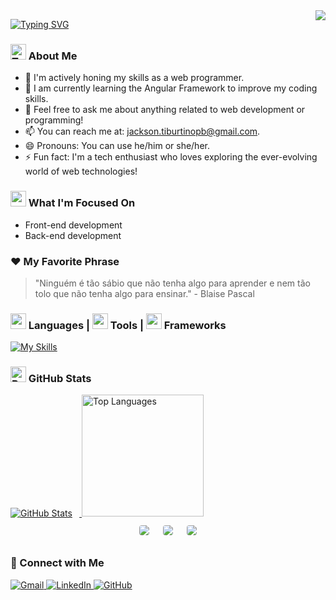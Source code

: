 <!-- <img align='right' src="https://visitor-badge.laobi.icu/badge?page_id=jackson-vip" /> -->
<img align='right' src="https://komarev.com/ghpvc/?username=jackson-vip&abbreviated=true" />

<a href="https://git.io/typing-svg"><img src="https://readme-typing-svg.demolab.com?font=Roboto&weight=900&size=28&pause=1000&center=true&vCenter=true&width=480&lines=Hi+there+!+%F0%9F%91%8B;My+name+is+Jackson+Ferreira" alt="Typing SVG" /></a>

### <img src="https://raw.githubusercontent.com/Tarikul-Islam-Anik/Animated-Fluent-Emojis/master/Emojis/People/Technologist.png" alt="Technologist" width="25" height="25" /> About Me

- 🔭 I'm actively honing my skills as a web programmer.
- 🌱 I am currently learning the Angular Framework to improve my coding skills.
- 💬 Feel free to ask me about anything related to web development or programming!
- 📫 You can reach me at: <a href='mailto:jackson.tiburtinopb@gmail.com' >jackson.tiburtinopb@gmail.com</a>.
- 😄 Pronouns: You can use he/him or she/her.
- ⚡ Fun fact: I'm a tech enthusiast who loves exploring the ever-evolving world of web technologies!

### <img src="https://raw.githubusercontent.com/Tarikul-Islam-Anik/Animated-Fluent-Emojis/master/Emojis/Travel%20and%20places/Rocket.png" width="25" height="25"/> What I'm Focused On

- Front-end development
- Back-end development

### ❤️ My Favorite Phrase

> "Ninguém é tão sábio que não tenha algo para aprender e nem tão tolo que não tenha algo para ensinar." - Blaise Pascal

### <img src="https://raw.githubusercontent.com/Tarikul-Islam-Anik/Animated-Fluent-Emojis/master/Emojis/People/Technologist.png" width="25" height="25"/>  Languages | <img src="https://raw.githubusercontent.com/Tarikul-Islam-Anik/Animated-Fluent-Emojis/master/Emojis/Objects/Hammer%20and%20Wrench.png" width="25" height="25"/> Tools | <img src="https://raw.githubusercontent.com/Tarikul-Islam-Anik/Animated-Fluent-Emojis/master/Emojis/Travel%20and%20places/Rocket.png" width="25" height="25"/> Frameworks

[![My Skills](https://skillicons.dev/icons?i=html,css,js,typescript,scss,angular,git,github,bootstrap,linux,bash,mysql,md,vscode)](https://skillicons.dev)

### <img src="https://raw.githubusercontent.com/Tarikul-Islam-Anik/Animated-Fluent-Emojis/master/Emojis/Objects/Bar%20Chart.png" alt="Bar Chart" width="25" height="25" />  GitHub Stats
    
<div style="display:flex; align-items: center; flex-wrap: wrap">
  <a href="https://github.com/jackson-vip">
    <img style="margin-right:.8em; border: 0px" src='https://github-readme-stats.vercel.app/api?username=jackson-vip&show_icons=true&theme=dracula' alt="GitHub Stats"`>
    <img style="border: 0px; height: 195px" src='https://github-readme-stats.vercel.app/api/top-langs/?username=jackson-vip&layout=compact&theme=dracula' alt="Top Languages">
  </a>
</div>
<div style="display: flex; flex-wrap: wrap; justify-content: center; align-items: center;">
  <img src="https://github-profile-summary-cards.vercel.app/api/cards/profile-details?username=jackson-vip&show_icons=true&theme=dracula" style="border: 1px solid white; border-radius: 5px; margin: 10px;">
  <img src="https://github-profile-summary-cards.vercel.app/api/cards/stats?username=jackson-vip&show_icons=true&theme=dracula" style="border: 1px solid white; border-radius: 5px; margin: 10px;">
  <img src="https://github-profile-summary-cards.vercel.app/api/cards/productive-time?username=jackson-vip&show_icons=true&theme=dracula" style="border: 1px solid white; border-radius: 5px; margin: 10px;"> 
</div>

### 📱 Connect with Me

<div>
  <a href='mailto:jackson.tiburtinopb@gmail.com' >
    <img src='https://img.shields.io/badge/Gmail-D14836?style=for-the-badge&logo=gmail&logoColor=white' alt="Gmail">
  </a>
  <a href='https://www.linkedin.com/in/jackson-ferreira1/' target="_blank">
    <img src="https://img.shields.io/badge/LinkedIn-0077B5?style=for-the-badge&logo=linkedin&logoColor=white" alt="LinkedIn">
  </a>
  <a href='https://github.com/jackson-vip' target="_blank">
    <img src="https://img.shields.io/badge/GitHub-100000?style=for-the-badge&logo=github&logoColor=white" alt="GitHub">
  </a>
</div>

